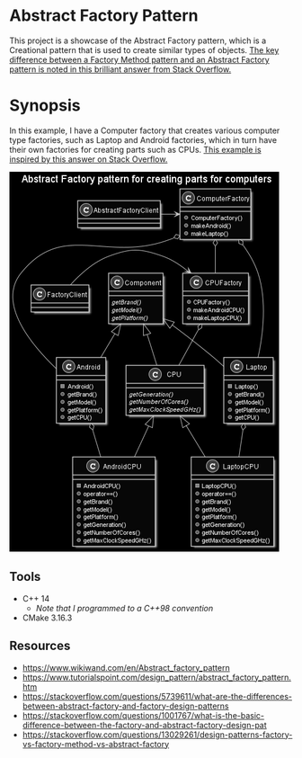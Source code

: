 # Abstract Factory Pattern
This project is a showcase of the Abstract Factory pattern, which is a Creational pattern that is used to create similar types of objects. [The key difference between a Factory Method pattern and an Abstract Factory pattern is noted in this brilliant answer from Stack Overflow.](https://stackoverflow.com/a/13030163/5849965)

# Synopsis
In this example, I have a Computer factory that creates various computer type factories, such as Laptop and Android factories, which in turn have their own factories for creating parts such as CPUs. [This example is inspired by this answer on Stack Overflow.](https://stackoverflow.com/a/13029726/5849965)

![Computer Abstract Factory Pattern Diagram](ComputerAbstractFactory.png)

## Tools
* C++ 14
  * _Note that I programmed to a C++98 convention_
* CMake 3.16.3

## Resources
* https://www.wikiwand.com/en/Abstract_factory_pattern
* https://www.tutorialspoint.com/design_pattern/abstract_factory_pattern.htm
* https://stackoverflow.com/questions/5739611/what-are-the-differences-between-abstract-factory-and-factory-design-patterns
* https://stackoverflow.com/questions/1001767/what-is-the-basic-difference-between-the-factory-and-abstract-factory-design-pat
* https://stackoverflow.com/questions/13029261/design-patterns-factory-vs-factory-method-vs-abstract-factory

